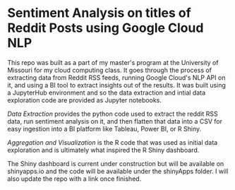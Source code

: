# Sentiment Analysis on titles of Reddit Posts using Google Cloud NLP
This repo was built as a part of my master's program at the University of Missouri for my cloud computing class. It goes through the process of extracting data from Reddit RSS feeds, running Google Cloud's NLP API on it, and using a BI tool to extract insights out of the results. It was built using a JupyterHub environment and so the data extraction and intial data exploration code are provided as Jupyter notebooks.

*Data Extraction* provides the python code used to extract the reddit RSS data, run sentiment analysis on it, and then flatten that data into a CSV for easy ingestion into a BI platform like Tableau, Power BI, or R Shiny.

*Aggregation and Visualization* is the R code that was used as initial data exploration and is ultimately what inspired the R Shiny dashboard.

The Shiny dashboard is current under construction but will be available on shinyapps.io and the code will be available under the shinyApps folder. I will also update the repo with a link once finished.